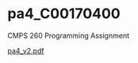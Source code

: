 # pa4_C00170400
CMPS 260 Programming Assignment


[pa4_v2.pdf](https://github.com/brhhodge/pa4_C00170400/files/6454921/pa4_v2.pdf)
